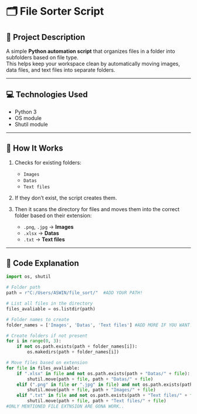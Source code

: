# 🗂️ File Sorter Script  

## 📌 Project Description  
A simple **Python automation script** that organizes files in a folder into subfolders based on file type.  
This helps keep your workspace clean by automatically moving images, data files, and text files into separate folders.  

---

## 💻 Technologies Used  
- Python 3  
- OS module  
- Shutil module  

---

## 🧠 How It Works  
1. Checks for existing folders:  
   - `Images`  
   - `Datas`  
   - `Text files`  

2. If they don’t exist, the script creates them.  
3. Then it scans the directory for files and moves them into the correct folder based on their extension:  
   - `.png`, `.jpg` → **Images**  
   - `.xlsx` → **Datas**  
   - `.txt` → **Text files**  

---

## 🧩 Code Explanation  
```python
import os, shutil

# Folder path
path = r"C:/Users/ASWIN/file_sort/"  #ADD YOUR PATH!

# List all files in the directory
files_avaliable = os.listdir(path)

# Folder names to create
folder_names = ['Images', 'Datas', 'Text files'] #ADD MORE IF YOU WANT!

# Create folders if not present
for i in range(0, 3):
    if not os.path.exists(path + folder_names[i]):
        os.makedirs(path + folder_names[i])

# Move files based on extension
for file in files_avaliable:
    if ".xlsx" in file and not os.path.exists(path + "Datas/" + file):
        shutil.move(path + file, path + "Datas/" + file)
    elif (".png" in file or ".jpg" in file) and not os.path.exists(path + "Images/" + file):
        shutil.move(path + file, path + "Images/" + file)
    elif ".txt" in file and not os.path.exists(path + "Text files/" + file):
        shutil.move(path + file, path + "Text files/" + file)
#ONLY MENTIONED FILE EXTNSION ARE GONA WORK..
